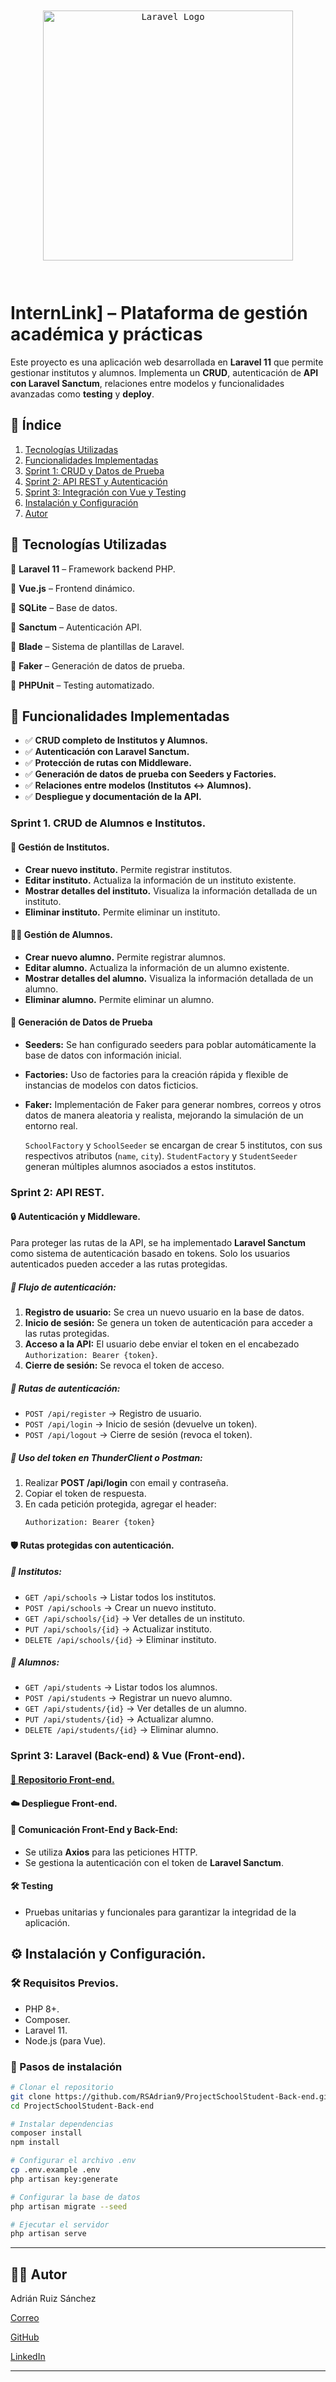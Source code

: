 <pre class="vditor-reset" placeholder="" contenteditable="true" spellcheck="false"><div class="vditor-wysiwyg__block" data-type="html-block" data-block="0"><pre class="vditor-wysiwyg__preview" data-render="1"><p align="center"><a href="https://laravel.com/" target="_blank"><img src="https://raw.githubusercontent.com/laravel/art/master/logo-lockup/5%20SVG/2%20CMYK/1%20Full%20Color/laravel-logolockup-cmyk-red.svg" width="400" alt="Laravel Logo"/></a></p></pre></div><p data-block="0"></p></pre>

# **InternLink]** – Plataforma de gestión académica y prácticas

Este proyecto es una aplicación web desarrollada en **Laravel 11** que permite gestionar institutos y alumnos. Implementa un **CRUD**, autenticación de **API con Laravel Sanctum**, relaciones entre modelos y funcionalidades avanzadas como **testing** y **deploy**.

## 📖 Índice

1. [Tecnologías Utilizadas](#tecnologias-utilizadas)
2. [Funcionalidades Implementadas](#funcionalidades-implementadas)
3. [Sprint 1: CRUD y Datos de Prueba](#sprint-1-crud-y-datos-de-prueba)
4. [Sprint 2: API REST y Autenticación](#sprint-2-api-rest-y-autenticacion)
5. [Sprint 3: Integración con Vue y Testing](#sprint-3-integracion-con-vue-y-testing)
6. [Instalación y Configuración](#instalacion-y-configuracion)
7. [Autor](#autor)

## **📌 Tecnologías Utilizadas**

🔹 **Laravel 11** – Framework backend PHP.

🔹 **Vue.js** – Frontend dinámico.

🔹 **SQLite** – Base de datos.

🔹 **Sanctum** – Autenticación API.

🔹 **Blade** – Sistema de plantillas de Laravel.

🔹 **Faker** – Generación de datos de prueba.

🔹 **PHPUnit** – Testing automatizado.

## 🚀 Funcionalidades Implementadas

* ✅ **CRUD completo de Institutos y Alumnos.**
* ✅ **Autenticación con Laravel Sanctum.**
* ✅ **Protección de rutas con Middleware.**
* ✅ **Generación de datos de prueba con Seeders y Factories.**
* ✅ **Relaciones entre modelos (Institutos ↔ Alumnos).**
* ✅ **Despliegue y documentación de la API.**

### Sprint 1. CRUD de Alumnos e Institutos.

#### 🏫 Gestión de Institutos.

* **Crear nuevo instituto.** Permite registrar institutos.
* **Editar instituto.** Actualiza la información de un instituto existente.
* **Mostrar detalles del instituto.** Visualiza la información detallada de un instituto.
* **Eliminar instituto.** Permite eliminar un instituto.

#### 👨‍🎓 Gestión de Alumnos.

* **Crear nuevo alumno.** Permite registrar alumnos.
* **Editar alumno.** Actualiza la información de un alumno existente.
* **Mostrar detalles del alumno.** Visualiza la información detallada de un alumno.
* **Eliminar alumno.** Permite eliminar un alumno.

#### 🔄 **Generación de Datos de Prueba**

* **Seeders:** Se han configurado seeders para poblar automáticamente la base de datos con información inicial.
* **Factories:** Uso de factories para la creación rápida y flexible de instancias de modelos con datos ficticios.
* **Faker:** Implementación de Faker para generar nombres, correos y otros datos de manera aleatoria y realista, mejorando la simulación de un entorno real.

  `SchoolFactory` y `SchoolSeeder` se encargan de crear 5 institutos, con sus respectivos atributos (`name`, `city`).
  `StudentFactory` y `StudentSeeder` generan múltiples alumnos asociados a estos institutos.

### Sprint 2: API REST.

#### **🔒 Autenticación y Middleware.**

Para proteger las rutas de la API, se ha implementado **Laravel Sanctum** como sistema de autenticación basado en tokens. Solo los usuarios autenticados pueden acceder a las rutas protegidas.

##### 📌 **Flujo de autenticación:**

1. **Registro de usuario:** Se crea un nuevo usuario en la base de datos.
2. **Inicio de sesión:** Se genera un token de autenticación para acceder a las rutas protegidas.
3. **Acceso a la API:** El usuario debe enviar el token en el encabezado `Authorization: Bearer {token}`.
4. **Cierre de sesión:** Se revoca el token de acceso.

##### 📌 **Rutas de autenticación:**

* `POST /api/register` → Registro de usuario.
* `POST /api/login` → Inicio de sesión (devuelve un token).
* `POST /api/logout` → Cierre de sesión (revoca el token).

##### 📌 **Uso del token en ThunderClient o Postman:**

1. Realizar **POST /api/login** con email y contraseña.
2. Copiar el token de respuesta.
3. En cada petición protegida, agregar el header:
   ```
   Authorization: Bearer {token}
   ```

#### 🛡️ Rutas protegidas con autenticación.

##### 📌 **Institutos:**

* `GET /api/schools` → Listar todos los institutos.
* `POST /api/schools` → Crear un nuevo instituto.
* `GET /api/schools/{id}` → Ver detalles de un instituto.
* `PUT /api/schools/{id}` → Actualizar instituto.
* `DELETE /api/schools/{id}` → Eliminar instituto.

##### 📌 **Alumnos:**

* `GET /api/students` → Listar todos los alumnos.
* `POST /api/students` → Registrar un nuevo alumno.
* `GET /api/students/{id}` → Ver detalles de un alumno.
* `PUT /api/students/{id}` → Actualizar alumno.
* `DELETE /api/students/{id}` → Eliminar alumno.

### Sprint 3: Laravel (Back-end) & Vue (Front-end).

#### [📁 Repositorio Front-end.](https://github.com/RSAdrian9/ProjectSchoolStudent-Front-end)

#### ☁️ **Despliegue Front-end.**

#### 📌 **Comunicación Front-End y Back-End:**

- Se utiliza **Axios** para las peticiones HTTP.
- Se gestiona la autenticación con el token de **Laravel Sanctum**.

#### **🛠️ Testing**

- Pruebas unitarias y funcionales para garantizar la integridad de la aplicación.

## ⚙️ Instalación y Configuración.

### 🛠 Requisitos Previos.

- PHP 8+.
- Composer.
- Laravel 11.
- Node.js (para Vue).

### 📌 Pasos de instalación

```bash
# Clonar el repositorio
git clone https://github.com/RSAdrian9/ProjectSchoolStudent-Back-end.git
cd ProjectSchoolStudent-Back-end

# Instalar dependencias
composer install
npm install

# Configurar el archivo .env
cp .env.example .env
php artisan key:generate

# Configurar la base de datos
php artisan migrate --seed

# Ejecutar el servidor
php artisan serve
```

---

## 👨‍💻 **Autor**

Adrián Ruiz Sánchez

[Correo](mailto:adrian.dev24@gmail.com)

[GitHub](https://github.com/RSAdrian9)

[LinkedIn](http://linkedin.com/in/adri%C3%A1n-ruiz-s%C3%A1nchez)

---
